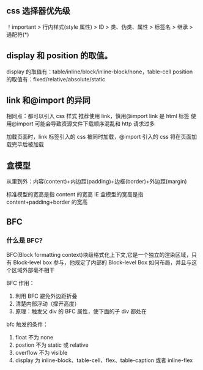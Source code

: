 ## css 选择器优先级

！important > 行内样式(style 属性) > ID > 类、伪类、属性 > 标签名 > 继承 > 通配符(\*)

## display 和 position 的取值。

display 的取值有：table/inline/block/inline-block/none，table-cell
position 的取值有：fixed/relative/absolute/static

## link 和@import 的异同

相同点：都可以引入 css 样式
推荐使用 link，慎用@import
link 是 html 标签
使用@import 可能会导致资源文件下载顺序混乱和 http 请求过多

加载页面时，link 标签引入的 css 被同时加载，@import 引入的 css 将在页面加载完毕后被加载

## 盒模型

从里到外：内容(content)+内边距(padding)+边框(border)+外边距(margin)

标准模型的宽高是指 content 的宽高
IE 盒模型的宽高是指 content+padding+border 的宽高

## BFC

### 什么是 BFC?

BFC(Block formatting context)块级格式化上下文,它是一个独立的渲染区域，只有 Block-level box 参与，他规定了内部的 Block-level Box 如何布局，并且与这个区域外部毫不相干

BFC 作用：

1. 利用 BFC 避免外边距折叠
2. 清楚内部浮动（撑开高度）
3. 原理：触发父 div 的 BFC 属性，使下面的子 div 都处在

bfc 触发的条件：

1. float 不为 none
2. postion 不为 static 或 relative
3. overflow 不为 visible
4. display 为 inline-block、table-cell、flex、table-caption 或者 inline-flex
